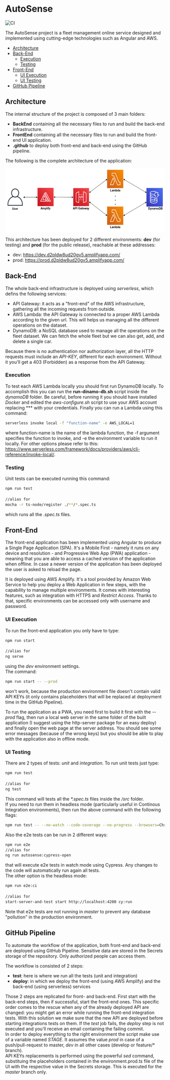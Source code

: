 # AutoSense

![CI](https://github.com/sceccotti89/AutoSense/workflows/CI/badge.svg?branch=master)

The AutoSense project is a fleet management online service designed and implemented using cutting-edge technologies such as Angular and AWS.

<!-- TOC depthFrom:2 depthTo:6 withLinks:1 updateOnSave:1 orderedList:0 -->

- [Architecture](#architecture)
- [Back-End](#back-end)
  - [Execution](#execution)
  - [Testing](#testing)
- [Front-End](#front-end)
  - [UI Execution](#ui-execution)
  - [UI Testing](#ui-testing)
- [GitHub Pipeline](#github-pipeline)

## Architecture

The internal structure of the project is composed of 3 main folders:

- **BackEnd** containing all the necessary files to run and build the back-end infrastructure.
- **FrontEnd** containing all the necessary files to run and build the front-end UI application.
- **.github** to deploy both front-end and back-end using the GitHub pipeline.

The following is the complete architecture of the application:

<a href='https://github.com/sceccotti89/AutoSense/blob/master/Documentation/AWS_Diagram.png'><img src='https://github.com/sceccotti89/AutoSense/blob/master/Documentation/AWS_Diagram.png' height='200' width='600' alt='AWS Diagram' aria-label='aws_diagram' /></a>

This architecture has been deployed for 2 different environments: **dev** (for testing) and **prod** (for the public release), reachable at these addresses:

- dev:  https://dev.d2pldw8ud20gv5.amplifyapp.com/
- prod: https://prod.d2pldw8ud20gv5.amplifyapp.com/

## Back-End

The whole back-end infrastructure is deployed using *serverless*, which defins the following services:

- API Gateway: it acts as a "front-end" of the AWS infrastructure, gathering all the incoming requests from outside.
- AWS Lambda: the API Gateway is connected to a proper AWS Lambda according to the given url. This will helps us managing all the different operations on the dataset.
- DynamoDB: a NoSQL database used to manage all the operations on the fleet dataset. We can fetch the whole fleet but we can also get, add, and delete a single car.

Because there is no authentication nor authorization layer, all the HTTP requests must include an *API-KEY*, different for each environment. Without it you'll get a 403 (Forbidden) as a response from the API Gateway.

### Execution

To test each AWS Lambda locally you should first run DynamoDB locally. To accomplish this you can run the **run-dinamo-db.sh** script inside the *dynamoDB* folder. Be careful, before running it you should have installed *Docker* and edited the *aws-configure.sh* script to use your AWS account replacing *** with your credentials. Finally you can run a Lambda using this command:

```bash
serverless invoke local -f "function-name" -e AWS_LOCAL=1
```

where function-name is the name of the lambda function, the -f argument specifies the function to invoke, and -e the environment variable to run it locally. For other options please refer to this: https://www.serverless.com/framework/docs/providers/aws/cli-reference/invoke-local/.

### Testing

Unit tests can be executed running this command:

```bash
npm run test

//alias for
mocha -r ts-node/register ./**/*.spec.ts
```

which runs all the *.spec.ts* files.

## Front-End

The front-end application has been implemented using Angular to produce a Single Page Application (SPA). It's a Mobile First - namely it runs on any device and resolution - and Progressive Web App (PWA) application - meaning that you are able to access a cached version of the application when offline. In case a newer version of the application has been deployed the user is asked to reload the page.

It is deployed using AWS Amplify. It's a tool provided by Amazon Web Service to help you deploy a Web Application in few steps, with the capability to manage multiple environments. It comes with interesting features, such as integration with HTTPS and *Restrict Access*. Thanks to that, specific environments can be accessed only with username and password.

### UI Execution

To run the front-end application you only have to type:

```bash
npm run start

//alias for
ng serve
```

using the *dev* environment settings.<br/>
The command:

```bash
npm run start -- --prod
```

won't work, because the production environment file doesn't contain valid API KEYs (it only contains placeholders that will be replaced at deployment time in the GitHub Pipeline).

To run the application as a PWA, you need first to build it first with the *--prod* flag, then run a local web server in the same folder of the built application (I suggest using the http-server package for an easy deploy) and finally open the web page at the server address. You should see some error messages (because of the wrong keys) but you should be able to play with the application also in offline mode.

### UI Testing

There are 2 types of tests: *unit* and *integration*.
To run unit tests just type:

```bash
npm run test

//alias for
ng test
```

This command will tests all the *\*.spec.ts* files inside the */src* folder.<br/>
If you need to run them in headless mode (particularly useful in Continous Integration environments), then run the above command with the following flags:

```bash
npm run test -- --no-watch --code-coverage --no-progress --browsers=ChromeHeadlessCI
```

Also the e2e tests can be run in 2 different ways:

```bash
npm run e2e
//alias for
ng run autosense:cypress-open
```

that will execute e2e tests in watch mode using Cypress. Any changes to the code will automatically run again all tests.<br/>
The other option is the headless mode:

```bash
npm run e2e:ci

//alias for
start-server-and-test start http://localhost:4200 cy:run
```

Note that e2e tests are not running in *master* to prevent any database "pollution" in the production environment.

## GitHub Pipeline

To automate the workflow of the application, both front-end and back-end are deployed using GitHub Pipeline. Sensitive data are stored in the Secrets storage of the repository. Only authorized people can access them.

The workflow is consisted of 2 steps:

- **test**: here is where we run all the tests (unit and integration)
- **deploy**: in which we deploy the front-end (using AWS Amplify) and the back-end (using serverless) services

Those 2 steps are replicated for front- and back-end. First start with the back-end steps, then if successful, start the front-end ones. This specific order comes to the rescue when any of the already deployed API are changed: you might get an error while running the front-end integration tests. With this solution we make sure that the new API are deployed before starting integrations tests on them.
If the *test* job fails, the *deploy* step is not executed and you'll receive an email containing the failing commit.<br/>
In order to deploy everything to the right environment the script make use of a variable named *STAGE*. It assumes the value *prod* in case of a push/pull-request to master, *dev* in all other cases (develop or feature/* branch).<br/>
API KEYs replacements is performed using the powerful *sed* command, substituing the placeholders contained in the environment.prod.ts file of the UI with the respective value in the Secrets storage. This is executed for the *master* branch only.